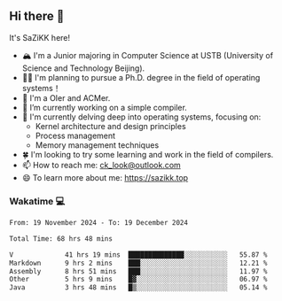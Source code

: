 ## Hi there 👋

It's SaZiKK here!

- 🏔️ I'm a Junior majoring in Computer Science  at USTB (University of Science and Technology Beijing).
- 🧑‍🎓 I'm planning to pursue a Ph.D. degree in the field of operating systems！
- 🚀 I'm a OIer and ACMer.
- 🔭 I’m currently working on a simple compiler.
- 🌱 I'm currently delving deep into operating systems, focusing on:
  - Kernel architecture and design principles
  - Process management
  - Memory management techniques
- 🍀 I'm looking to try some learning and work in the field of compilers.
- 📫 How to reach me: ck_look@outlook.com
- 😄 To learn more about me: https://sazikk.top

  
<!--
**SaZiKK/SaZiKK** is a ✨ _special_ ✨ repository because its `README.md` (this file) appears on your GitHub profile.

Here are some ideas to get you started:

- 🔭 I’m currently working on ...
- 🌱 I’m currently learning ...
- 👯 I’m looking to collaborate on ...
- 🤔 I’m looking for help with ...
- 💬 Ask me about ...
- 📫 How to reach me: ...
- 😄 Pronouns: ...
- ⚡ Fun fact: ...
-->

### Wakatime 💻

<!--START_SECTION:waka-->

```txt
From: 19 November 2024 - To: 19 December 2024

Total Time: 68 hrs 48 mins

V             41 hrs 19 mins  ██████████████░░░░░░░░░░░   55.87 %
Markdown      9 hrs 2 mins    ███░░░░░░░░░░░░░░░░░░░░░░   12.21 %
Assembly      8 hrs 51 mins   ███░░░░░░░░░░░░░░░░░░░░░░   11.97 %
Other         5 hrs 9 mins    █▓░░░░░░░░░░░░░░░░░░░░░░░   06.97 %
Java          3 hrs 48 mins   █▒░░░░░░░░░░░░░░░░░░░░░░░   05.14 %
```

<!--END_SECTION:waka-->
